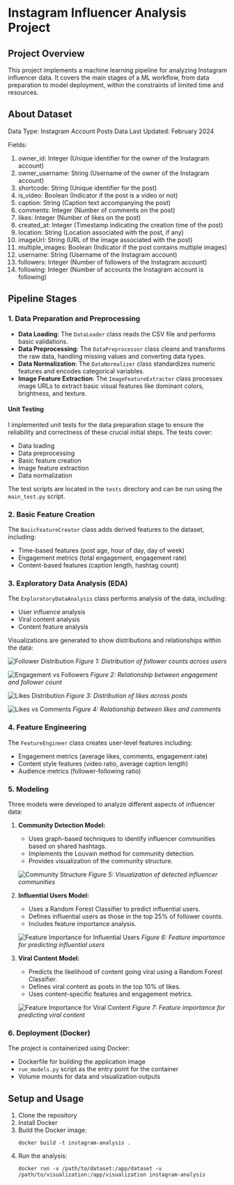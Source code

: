 # Instagram Influencer Analysis Project

## Project Overview

This project implements a machine learning pipeline for analyzing Instagram influencer data. It covers the main stages of a ML workflow, from data preparation to model deployment, within the constraints of limited time and resources.

## About Dataset

Data Type: Instagram Account Posts Data
Last Updated: February 2024

Fields:
1. owner_id: Integer (Unique identifier for the owner of the Instagram account)
2. owner_username: String (Username of the owner of the Instagram account)
3. shortcode: String (Unique identifier for the post)
4. is_video: Boolean (Indicator if the post is a video or not)
5. caption: String (Caption text accompanying the post)
6. comments: Integer (Number of comments on the post)
7. likes: Integer (Number of likes on the post)
8. created_at: Integer (Timestamp indicating the creation time of the post)
9. location: String (Location associated with the post, if any)
10. imageUrl: String (URL of the image associated with the post)
11. multiple_images: Boolean (Indicator if the post contains multiple images)
12. username: String (Username of the Instagram account)
13. followers: Integer (Number of followers of the Instagram account)
14. following: Integer (Number of accounts the Instagram account is following)

## Pipeline Stages

### 1. Data Preparation and Preprocessing

- **Data Loading**: The `DataLoader` class reads the CSV file and performs basic validations.
- **Data Preprocessing**: The `DataPreprocessor` class cleans and transforms the raw data, handling missing values and converting data types.
- **Data Normalization**: The `DataNormalizer` class standardizes numeric features and encodes categorical variables.
- **Image Feature Extraction**: The `ImageFeatureExtractor` class processes image URLs to extract basic visual features like dominant colors, brightness, and texture.

#### Unit Testing

I implemented unit tests for the data preparation stage to ensure the reliability and correctness of these crucial initial steps. The tests cover:

- Data loading
- Data preprocessing
- Basic feature creation
- Image feature extraction
- Data normalization

The test scripts are located in the `tests` directory and can be run using the `main_test.py` script.

### 2. Basic Feature Creation

The `BasicFeatureCreator` class adds derived features to the dataset, including:
- Time-based features (post age, hour of day, day of week)
- Engagement metrics (total engagement, engagement rate)
- Content-based features (caption length, hashtag count)

### 3. Exploratory Data Analysis (EDA)

The `ExploratoryDataAnalysis` class performs analysis of the data, including:
- User influence analysis
- Viral content analysis
- Content feature analysis

Visualizations are generated to show distributions and relationships within the data:

![Follower Distribution](visualization/exploratory_data_analysis/follower_distribution.png)
*Figure 1: Distribution of follower counts across users*

![Engagement vs Followers](visualization/exploratory_data_analysis/engagement_vs_followers.png)
*Figure 2: Relationship between engagement and follower count*

![Likes Distribution](visualization/exploratory_data_analysis/likes_distribution.png)
*Figure 3: Distribution of likes across posts*

![Likes vs Comments](visualization/exploratory_data_analysis/likes_vs_comments.png)
*Figure 4: Relationship between likes and comments*

### 4. Feature Engineering

The `FeatureEngineer` class creates user-level features including:
- Engagement metrics (average likes, comments, engagement rate)
- Content style features (video ratio, average caption length)
- Audience metrics (follower-following ratio)

### 5. Modeling

Three models were developed to analyze different aspects of influencer data:

1. **Community Detection Model:** 
   - Uses graph-based techniques to identify influencer communities based on shared hashtags.
   - Implements the Louvain method for community detection.
   - Provides visualization of the community structure.

   ![Community Structure](visualization/community_detection_model/community_structure.png)
   *Figure 5: Visualization of detected influencer communities*

2. **Influential Users Model:** 
   - Uses a Random Forest Classifier to predict influential users.
   - Defines influential users as those in the top 25% of follower counts.
   - Includes feature importance analysis.

   ![Feature Importance for Influential Users](visualization/InfluentialUsersModel_feature_importance.png)
   *Figure 6: Feature importance for predicting influential users*

3. **Viral Content Model:** 
   - Predicts the likelihood of content going viral using a Random Forest Classifier.
   - Defines viral content as posts in the top 10% of likes.
   - Uses content-specific features and engagement metrics.

   ![Feature Importance for Viral Content](visualization/ViralContentModel_feature_importance.png)
   *Figure 7: Feature importance for predicting viral content*

### 6. Deployment (Docker)

The project is containerized using Docker:
- Dockerfile for building the application image
- `run_models.py` script as the entry point for the container
- Volume mounts for data and visualization outputs

## Setup and Usage

1. Clone the repository
2. Install Docker
3. Build the Docker image:
   ```
   docker build -t instagram-analysis .
   ```
4. Run the analysis:
   ```
   docker run -v /path/to/dataset:/app/dataset -v /path/to/visualization:/app/visualization instagram-analysis
   ```